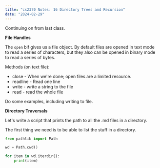 ```yaml
---
title: "cs2370 Notes: 16 Directory Trees and Recursion"
date: "2024-02-29"
---
```



Continuing on from last class.

**File Handles**

The ```open``` bif gives us a file object. By default files are opened
in text mode to read a series of characters, but they also can be opened
in binary mode to read a series of bytes.

Methods (on text file):

 - close - When we're done; open files are a limited resource.
 - readline - Read one line
 - write - write a string to the file
 - read - read the whole file

Do some examples, including writing to file.



**Directory Traversals**

Let's write a script that prints the path to all the .md files in a directory.

The first thing we need is to be able to list the stuff in a directory.

```python
from pathlib import Path

wd = Path.cwd()

for item in wd.iterdir():
    print(item)
```
